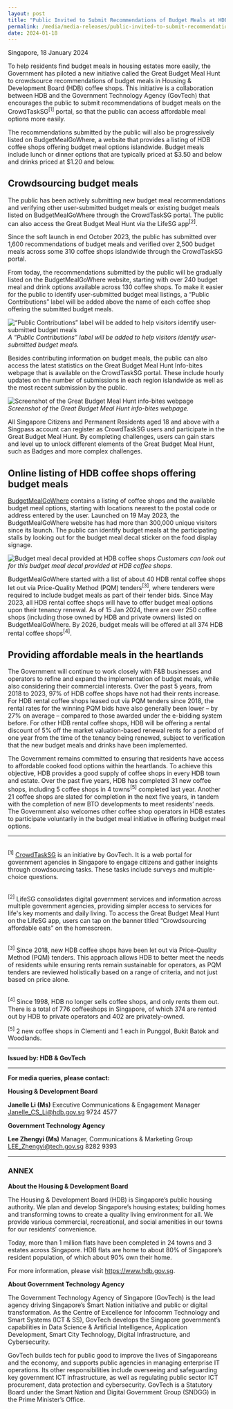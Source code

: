 ```yaml
---
layout: post
title: "Public Invited to Submit Recommendations of Budget Meals at HDB Coffee Shops Islandwide" 
permalink: /media/media-releases/public-invited-to-submit-recommendations-of-budget-meals
date: 2024-01-18
---
```


Singapore, 18 January 2024

To help residents find budget meals in housing estates more easily, the Government has piloted a new initiative called the Great Budget Meal Hunt to crowdsource recommendations of budget meals in Housing & Development Board (HDB) coffee shops. This initiative is a collaboration between HDB and the Government Technology Agency (GovTech) that encourages the public to submit recommendations of budget meals on the CrowdTaskSG<sup>[1]</sup> portal, so that the public can access affordable meal options more easily.

The recommendations submitted by the public will also be progressively listed on BudgetMealGoWhere, a website that provides a listing of HDB coffee shops offering budget meal options islandwide. Budget meals include lunch or dinner options that are typically priced at $3.50 and below and drinks priced at $1.20 and below.

## **Crowdsourcing budget meals**

The public has been actively submitting new budget meal recommendations and verifying other user-submitted budget meals or existing budget meals listed on BudgetMealGoWhere through the CrowdTaskSG portal. The public can also access the Great Budget Meal Hunt via the LifeSG app<sup>[2]</sup>.

Since the soft launch in end October 2023, the public has submitted over 1,600 recommendations of budget meals and verified over 2,500 budget meals across some 310 coffee shops islandwide through the CrowdTaskSG portal. 

From today, the recommendations submitted by the public will be gradually listed on the BudgetMealGoWhere website, starting with over 240 budget meal and drink options available across 130 coffee shops. To make it easier for the public to identify user-submitted budget meal listings, a “Public Contributions” label will be added above the name of each coffee shop offering the submitted budget meals.

![“Public Contributions” label will be added to help visitors identify user-submitted budget meals](images/media-release/GBMH-1.png)
*A “Public Contributions” label will be added to help visitors identify user-submitted budget meals.*

Besides contributing information on budget meals, the public can also access the latest statistics on the Great Budget Meal Hunt Info-bites webpage that is available on the CrowdTaskSG portal. These include hourly updates on the number of submissions in each region islandwide as well as the most recent submission by the public. 

![Screenshot of the Great Budget Meal Hunt info-bites webpage](images/media-release/GBMH-2.png)
*Screenshot of the Great Budget Meal Hunt info-bites webpage.*

All Singapore Citizens and Permanent Residents aged 18 and above with a Singpass account can register as CrowdTaskSG users and participate in the Great Budget Meal Hunt. By completing challenges, users can gain stars and level up to unlock different elements of the Great Budget Meal Hunt, such as Badges and more complex challenges.

## **Online listing of HDB coffee shops offering budget meals**

[BudgetMealGoWhere](https://www.go.gov.sg/budgetmeal) contains a listing of coffee shops and the available budget meal options, starting with locations nearest to the postal code or address entered by the user. Launched on 19 May 2023, the BudgetMealGoWhere website has had more than 300,000 unique visitors since its launch. The public can identify budget meals at the participating stalls by looking out for the budget meal decal sticker on the food display signage. 

![Budget meal decal provided at HDB coffee shops](images/media-release/budget-meal-decal.png)
*Customers can look out for this budget meal decal provided at HDB coffee shops.*

BudgetMealGoWhere started with a list of about 40 HDB rental coffee shops let out via Price-Quality Method (PQM) tenders<sup>[3]</sup>, where tenderers were required to include budget meals as part of their tender bids. Since May 2023, all HDB rental coffee shops will have to offer budget meal options upon their tenancy renewal. As of 15 Jan 2024, there are over 250 coffee shops (including those owned by HDB and private owners) listed on BudgetMealGoWhere. By 2026, budget meals will be offered at all 374 HDB rental coffee shops<sup>[4]</sup>.

## **Providing affordable meals in the heartlands**

The Government will continue to work closely with F&B businesses and operators to refine and expand the implementation of budget meals, while also considering their commercial interests. Over the past 5 years, from 2018 to 2023, 97% of HDB coffee shops have not had their rents increase. For HDB rental coffee shops leased out via PQM tenders since 2018, the rental rates for the winning PQM bids have also generally been lower – by 27% on average – compared to those awarded under the e-bidding system before. For other HDB rental coffee shops, HDB will be offering a rental discount of 5% off the market valuation-based renewal rents for a period of one year from the time of the tenancy being renewed, subject to verification that the new budget meals and drinks have been implemented. 

The Government remains committed to ensuring that residents have access to affordable cooked food options within the heartlands. To achieve this objective, HDB provides a good supply of coffee shops in every HDB town and estate. Over the past five years, HDB has completed 31 new coffee shops, including 5 coffee shops in 4 towns<sup>[5]</sup> completed last year. Another 21 coffee shops are slated for completion in the next five years, in tandem with the completion of new BTO developments to meet residents’ needs.  The Government also welcomes other coffee shop operators in HDB estates to participate voluntarily in the budget meal initiative in offering budget meal options.

---

<br><sup>[1]</sup> [CrowdTaskSG](www.crowdtask.gov.sg) is an initiative by GovTech. It is a web portal for government agencies in Singapore to engage citizens and gather insights through crowdsourcing tasks. These tasks include surveys and multiple-choice questions.

<br><sup>[2]</sup> LifeSG consolidates digital government services and information across multiple government agencies, providing simpler access to services for life's key moments and daily living. To access the Great Budget Meal Hunt on the LifeSG app, users can tap on the banner titled “Crowdsourcing affordable eats” on the homescreen.

<br><sup>[3]</sup> Since 2018, new HDB coffee shops have been let out via Price-Quality Method (PQM) tenders. This approach allows HDB to better meet the needs of residents while ensuring rents remain sustainable for operators, as PQM tenders are reviewed holistically based on a range of criteria, and not just based on price alone.

<br><sup>[4]</sup> Since 1998, HDB no longer sells coffee shops, and only rents them out. There is a total of 776 coffeeshops in Singapore, of which 374 are rented out by HDB to private operators and 402 are privately-owned.

<sup>[5]</sup> 2 new coffee shops in Clementi and 1 each in Punggol, Bukit Batok and Woodlands.

---

**Issued by: HDB & GovTech**

---

**For media queries, please contact:**

**Housing & Development Board**

**Janelle Li (Ms)**
Executive Communications & Engagement Manager
Janelle_CS_Li@hdb.gov.sg
9724 4577

**Government Technology Agency**

**Lee Zhengyi (Ms)**
Manager, Communications & Marketing Group
LEE_Zhengyi@tech.gov.sg 
8282 9393 

---

### **ANNEX**


**About the Housing & Development Board**

The Housing & Development Board (HDB) is Singapore’s public housing authority. We plan and develop Singapore’s housing estates; building homes and transforming towns to create a quality living environment for all. We provide various commercial, recreational, and social amenities in our towns for our residents’ convenience. 

Today, more than 1 million flats have been completed in 24 towns and 3 estates across Singapore. HDB flats are home to about 80% of Singapore’s resident population, of which about 90% own their home. 

For more information, please visit https://www.hdb.gov.sg.


**About Government Technology Agency**

The Government Technology Agency of Singapore (GovTech) is the lead agency driving Singapore’s Smart Nation initiative and public or digital transformation. As the Centre of Excellence for Infocomm Technology and Smart Systems (ICT & SS), GovTech develops the Singapore government’s capabilities in Data Science & Artificial Intelligence, Application Development, Smart City Technology, Digital Infrastructure, and Cybersecurity.

GovTech builds tech for public good to improve the lives of Singaporeans and the economy, and supports public agencies in managing enterprise IT operations. Its other responsibilities include overseeing and safeguarding key government ICT infrastructure, as well as regulating public sector ICT procurement, data protection and cybersecurity. GovTech is a Statutory Board under the Smart Nation and Digital Government Group (SNDGG) in the Prime Minister’s Office.
